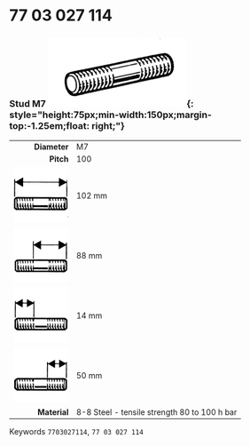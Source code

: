 # 77 03 027 114

### Stud M7 ![](../assets/images/parts/stud.png){: style="height:75px;min-width:150px;margin-top:-1.25em;float: right;"}

|   |   |
|---:|---|
**Diameter** | M7
**Pitch** | 100
![](../assets/images/stud_total.png) | 102 mm
![](../assets/images/stud_total_right.png) | 88 mm
![](../assets/images/stud_left.png) | 14 mm
![](../assets/images/stud_right.png) | 50 mm
**Material** | 8-8 Steel - tensile strength 80 to 100 h bar

Keywords `7703027114`, `77 03 027 114`
